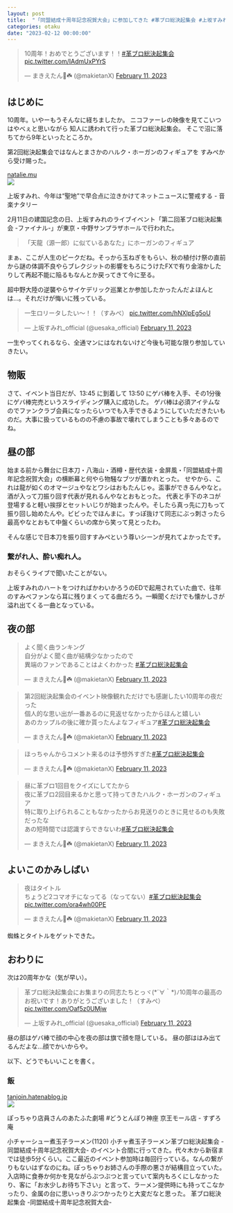 ```yaml
---
layout: post
title:  "「同盟結成十周年記念祝賀大会」に参加してきた #革ブロ総決起集会 #上坂すみれ"
categories: otaku
date: "2023-02-12 00:00:00"
---
```


<blockquote class="twitter-tweet tw-align-center"><p lang="ja" dir="ltr">10周年！おめでとうございます！！<a href="https://twitter.com/hashtag/%E9%9D%A9%E3%83%96%E3%83%AD%E7%B7%8F%E6%B1%BA%E8%B5%B7%E9%9B%86%E4%BC%9A?src=hash&amp;ref_src=twsrc%5Etfw">#革ブロ総決起集会</a> <a href="https://t.co/IAdmUxPYrS">pic.twitter.com/IAdmUxPYrS</a></p>&mdash; まきえたん🥦☘️ (@makietanX) <a href="https://twitter.com/makietanX/status/1624270196142903298?ref_src=twsrc%5Etfw">February 11, 2023</a></blockquote> <script async src="https://platform.twitter.com/widgets.js" charset="utf-8"></script>

## はじめに

10周年。いやーもうそんなに経ちましたか。
ニコファーレの映像を見てこいつはやべぇと思いながら
知人に誘われて行った革ブロ総決起集会。
そこで沼に落ちてから9年といったところか。

第2回総決起集会ではなんとまさかのハルク・ホーガンのフィギュアを
すみぺから受け賜った。


<div class="card">
  <a href="https://natalie.mu/music/news/138929"></a>
  <div class="card__header">
    <a href="https://natalie.mu/music/news/138929">natalie.mu</a>
  </div>
  <div class="card__image">
    <img src="https://ogre.natalie.mu/media/news/music/2015/0219/_K2_1311.jpg?imwidth=750&imdensity=1">
  </div>
  <div class="card__title">
    <p>上坂すみれ、今年は“聖地”で早合点に泣きかけてネットニュースに警戒する - 音楽ナタリー</p>
  </div>
  <div class="card__description">
    <p>2月11日の建国記念の日、上坂すみれのライブイベント「第二回革ブロ総決起集会 -ファイナル-」が東京・中野サンプラザホールで行われた。</p>
  </div>
</div>


> 「天龍（源一郎）に似ているあなた」にホーガンのフィギュア


まぁ、ここが人生のピークだね。そっから玉ねぎをもらい、秋の植付け祭の直前から謎の体調不良やらブレクジットの影響をもろにうけたFXで有り金溶かしたりして再起不能に陥るもなんとか戻ってきて今に至る。

超中野大陸の逆襲やらサイケデリック巡業とか参加したかったんだよほんとは...。それだけが悔いに残っている。

<blockquote class="twitter-tweet tw-align-center"><p lang="ja" dir="ltr">一生ロリータしたい〜！！（すみぺ） <a href="https://t.co/hNXlpEg5oU">pic.twitter.com/hNXlpEg5oU</a></p>&mdash; 上坂すみれ_official (@uesaka_official) <a href="https://twitter.com/uesaka_official/status/1624401901717704706?ref_src=twsrc%5Etfw">February 11, 2023</a></blockquote> <script async src="https://platform.twitter.com/widgets.js" charset="utf-8"></script>

一生やってくれるなら、全通マンにはなれないけど今後も可能な限り参加していきたい。

## 物販

さて、イベント当日だが、13:45 に到着して 13:50 にゲバ棒を入手、その1分後にゲバ棒完売というスライディング購入に成功した。
ゲバ棒は必須アイテムなのでファンクラブ会員になったらいつでも入手できるようにしていただきたいものだ。大事に扱っているものの不慮の事故で壊れてしまうことも多々あるのでね。

## 昼の部

始まる前から舞台に日本刀・八海山・酒樽・歴代衣装・金屏風・「同盟結成十周年記念祝賀大会」の横断幕と何やら物騒なブツが置かれとった。
せやから、これは龍が如くのオマージュやなとワシはおもたんじゃ。盃事ができるんやなと。酒が入って刀振り回す代表が見れるんやなとおもとった。
代表と手下のネコが登場すると軽い挨拶とセットいじりが始まったんや。そしたら真っ先に刀もって振り回し始めたんや。ビビったでほんまに。すっぽ抜けて同志にぶっ刺さったら最高やなとおもて中盤くらいの席から笑って見とったわ。

そんな感じで日本刀を振り回すすみぺという尊いシーンが見れてよかったです。


### 繋がれ人、酔い痴れ人。

おそらくライブで聞いたことがない。

上坂すみれのハートをつければかわいかろうのEDで起用されていた曲で、往年のすみぺファンなら耳に残りまくってる曲だろう。一瞬聞くだけでも懐かしさが溢れ出てくる一曲となっている。

## 夜の部

<blockquote class="twitter-tweet tw-align-center"><p lang="ja" dir="ltr">よく聞く曲ランキング<br>自分がよく聞く曲が結構少なかったので<br>異端のファンであることはよくわかった <a href="https://twitter.com/hashtag/%E9%9D%A9%E3%83%96%E3%83%AD%E7%B7%8F%E6%B1%BA%E8%B5%B7%E9%9B%86%E4%BC%9A?src=hash&amp;ref_src=twsrc%5Etfw">#革ブロ総決起集会</a></p>&mdash; まきえたん🥦☘️ (@makietanX) <a href="https://twitter.com/makietanX/status/1624395229452455936?ref_src=twsrc%5Etfw">February 11, 2023</a></blockquote> <script async src="https://platform.twitter.com/widgets.js" charset="utf-8"></script>

<blockquote class="twitter-tweet tw-align-center"><p lang="ja" dir="ltr">第2回総決起集会のイベント映像観れただけでも感謝したい10周年の夜だった<br>個人的な思い出が一番あるのに見返せなかったからほんと嬉しい<br>あのカップルの後に確か貰ったんよなフィギュア<a href="https://twitter.com/hashtag/%E9%9D%A9%E3%83%96%E3%83%AD%E7%B7%8F%E6%B1%BA%E8%B5%B7%E9%9B%86%E4%BC%9A?src=hash&amp;ref_src=twsrc%5Etfw">#革ブロ総決起集会</a></p>&mdash; まきえたん🥦☘️ (@makietanX) <a href="https://twitter.com/makietanX/status/1624392546188398594?ref_src=twsrc%5Etfw">February 11, 2023</a></blockquote> <script async src="https://platform.twitter.com/widgets.js" charset="utf-8"></script>

<blockquote class="twitter-tweet tw-align-center"><p lang="ja" dir="ltr">ほっちゃんからコメント来るのは予想外すぎた<a href="https://twitter.com/hashtag/%E9%9D%A9%E3%83%96%E3%83%AD%E7%B7%8F%E6%B1%BA%E8%B5%B7%E9%9B%86%E4%BC%9A?src=hash&amp;ref_src=twsrc%5Etfw">#革ブロ総決起集会</a></p>&mdash; まきえたん🥦☘️ (@makietanX) <a href="https://twitter.com/makietanX/status/1624372302006857728?ref_src=twsrc%5Etfw">February 11, 2023</a></blockquote> <script async src="https://platform.twitter.com/widgets.js" charset="utf-8"></script>

<blockquote class="twitter-tweet tw-align-center"><p lang="ja" dir="ltr">昼に革ブロ1回目をクイズにしてたから<br>夜に革ブロ2回目来るかと思って持ってきたハルク・ホーガンのフィギュア<br>特に取り上げられることもなかったからお見送りのときに見せるのも失敗だったな<br>あの短時間では認識すらできないわ<a href="https://twitter.com/hashtag/%E9%9D%A9%E3%83%96%E3%83%AD%E7%B7%8F%E6%B1%BA%E8%B5%B7%E9%9B%86%E4%BC%9A?src=hash&amp;ref_src=twsrc%5Etfw">#革ブロ総決起集会</a></p>&mdash; まきえたん🥦☘️ (@makietanX) <a href="https://twitter.com/makietanX/status/1624375384178593792?ref_src=twsrc%5Etfw">February 11, 2023</a></blockquote> <script async src="https://platform.twitter.com/widgets.js" charset="utf-8"></script>

## よいこのかみしばい

<blockquote class="twitter-tweet tw-align-center"><p lang="ja" dir="ltr">夜はタイトル<br>ちょうど2コマオチになってる（なってない）<a href="https://twitter.com/hashtag/%E9%9D%A9%E3%83%96%E3%83%AD%E7%B7%8F%E6%B1%BA%E8%B5%B7%E9%9B%86%E4%BC%9A?src=hash&amp;ref_src=twsrc%5Etfw">#革ブロ総決起集会</a> <a href="https://t.co/ora4wh00PE">pic.twitter.com/ora4wh00PE</a></p>&mdash; まきえたん🥦☘️ (@makietanX) <a href="https://twitter.com/makietanX/status/1624376319751647232?ref_src=twsrc%5Etfw">February 11, 2023</a></blockquote> <script async src="https://platform.twitter.com/widgets.js" charset="utf-8"></script>

蜘蛛とタイトルをゲットできた。

## おわりに

次は20周年かな（気が早い）。

<blockquote class="twitter-tweet tw-align-center"><p lang="ja" dir="ltr">革ブロ総決起集会にお集まりの同志たちとっヾ(*´∀｀*)ﾉ10周年の最高のお祝いです！ありがとうございました！（すみぺ） <a href="https://t.co/Oaf5z0UMjw">pic.twitter.com/Oaf5z0UMjw</a></p>&mdash; 上坂すみれ_official (@uesaka_official) <a href="https://twitter.com/uesaka_official/status/1624401133484793858?ref_src=twsrc%5Etfw">February 11, 2023</a></blockquote> <script async src="https://platform.twitter.com/widgets.js" charset="utf-8"></script>

昼の部はゲバ棒で顔の中心を夜の部は旗で顔を隠している。
昼の部ははみ出てるんだよな...顔でかいからや。

以下、どうでもいいことを書く。

### 飯

<div class="card">
  <a href="https://tanjoin.hatenablog.jp/entry/2023/02/11/170000"></a>
  <div class="card__header">
    <a href="https://tanjoin.hatenablog.jp/entry/2023/02/11/170000">tanjoin.hatenablog.jp</a>
  </div>
  <div class="card__image">
    <img src="https://cdn-ak.f.st-hatena.com/images/fotolife/t/tanjoin/20230213/20230213011040.png">
  </div>
  <div class="card__title">
    <p>ぽっちゃり店員さんのあたふた劇場 #どうとんぼり神座 京王モール店 - すずろ庵</p>
  </div>
  <div class="card__description">
    <p>小チャーシュー煮玉子ラーメン(1120) 小チャ煮玉子ラーメン革ブロ総決起集会 -同盟結成十周年記念祝賀大会- のイベント合間に行ってきた。代々木から新宿までは徒歩5分くらい。ここ最近のイベント参加時は毎回行っている。なんの繋がりもないはずなのにね。ぽっちゃりお姉さんの手際の悪さが結構目立っていた。入店時に食券か何かを見ながらぶつぶつと言っていて案内もろくにしなかったり、客に「お水少しお待ち下さい」と言って、ラーメン提供時にも持ってこなかったり、金属の台に思いっきりぶつかったりと大変だなと思った。 革ブロ総決起集会 -同盟結成十周年記念祝賀大会-</p>
  </div>
</div>

